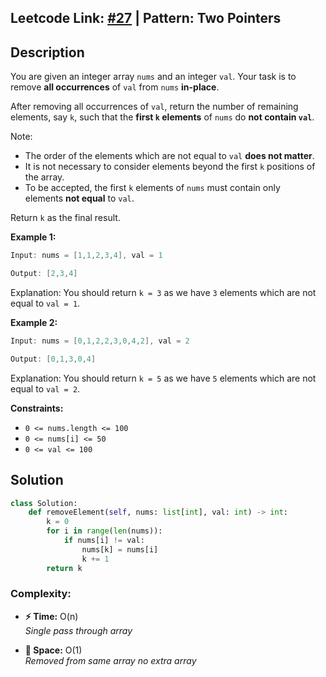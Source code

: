 ## **Leetcode Link:** [#27](https://neetcode.io/problems/remove-element/) | **Pattern:** Two Pointers  

## **Description**

You are given an integer array `nums` and an integer `val`. Your task is to remove **all occurrences** of `val` from `nums` **in-place**.

After removing all occurrences of `val`, return the number of remaining elements, say `k`, such that the **first `k` elements** of `nums` do **not contain `val`**.

Note:

- The order of the elements which are not equal to `val` **does not matter**.
- It is not necessary to consider elements beyond the first `k` positions of the array.
- To be accepted, the first `k` elements of `nums` must contain only elements **not equal** to `val`.

Return `k` as the final result.

**Example 1:**

```java
Input: nums = [1,1,2,3,4], val = 1

Output: [2,3,4]
```

Explanation: You should return `k = 3` as we have `3` elements which are not equal to `val = 1`.

**Example 2:**

```java
Input: nums = [0,1,2,2,3,0,4,2], val = 2

Output: [0,1,3,0,4]
```

Explanation: You should return `k = 5` as we have `5` elements which are not equal to `val = 2`.

**Constraints:**

- `0 <= nums.length <= 100`
- `0 <= nums[i] <= 50`
- `0 <= val <= 100`
## **Solution**
```python
class Solution:
    def removeElement(self, nums: list[int], val: int) -> int:
        k = 0
        for i in range(len(nums)):
            if nums[i] != val:
                nums[k] = nums[i]
                k += 1
        return k
```

### **Complexity:**
- **⚡ Time:** O(n)  
*Single pass through array*  

- **💾 Space:** O(1)  
*Removed from same array no extra array*

